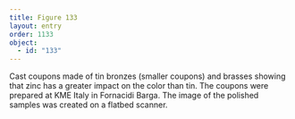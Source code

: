 ```yaml
---
title: Figure 133
layout: entry
order: 1133
object:
  - id: "133"
---
```


Cast coupons made of tin bronzes (smaller coupons) and brasses showing that zinc has a greater impact on the color than tin. The coupons were prepared at KME Italy in Fornacidi Barga. The image of the polished samples was created on a flatbed scanner.
